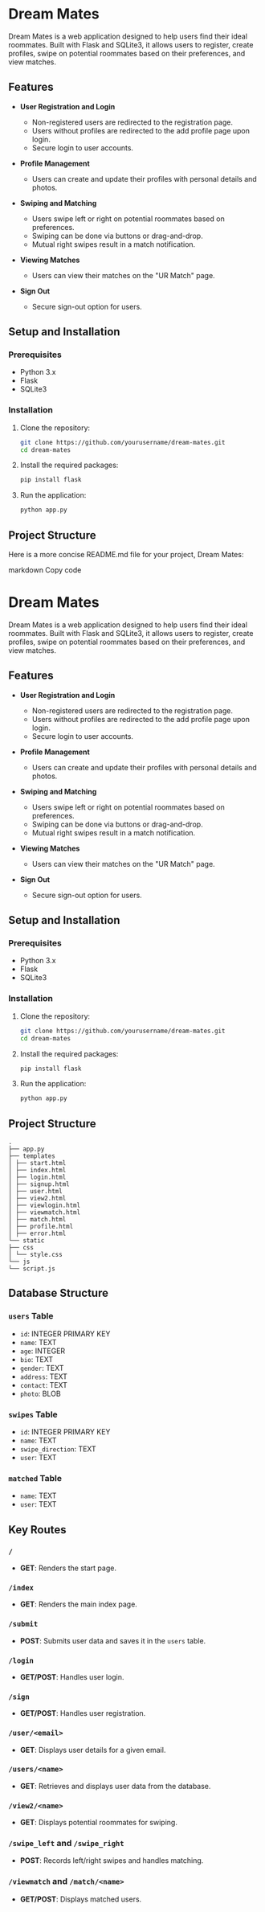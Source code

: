 # Dream Mates

Dream Mates is a web application designed to help users find their ideal roommates. Built with Flask and SQLite3, it allows users to register, create profiles, swipe on potential roommates based on their preferences, and view matches.

## Features

- **User Registration and Login**
  - Non-registered users are redirected to the registration page.
  - Users without profiles are redirected to the add profile page upon login.
  - Secure login to user accounts.

- **Profile Management**
  - Users can create and update their profiles with personal details and photos.

- **Swiping and Matching**
  - Users swipe left or right on potential roommates based on preferences.
  - Swiping can be done via buttons or drag-and-drop.
  - Mutual right swipes result in a match notification.

- **Viewing Matches**
  - Users can view their matches on the "UR Match" page.

- **Sign Out**
  - Secure sign-out option for users.

## Setup and Installation

### Prerequisites

- Python 3.x
- Flask
- SQLite3

### Installation

1. Clone the repository:

    ```sh
    git clone https://github.com/yourusername/dream-mates.git
    cd dream-mates
    ```

2. Install the required packages:

    ```sh
    pip install flask
    ```

3. Run the application:

    ```sh
    python app.py
    ```

## Project Structure


Here is a more concise README.md file for your project, Dream Mates:

markdown
Copy code
# Dream Mates

Dream Mates is a web application designed to help users find their ideal roommates. Built with Flask and SQLite3, it allows users to register, create profiles, swipe on potential roommates based on their preferences, and view matches.

## Features

- **User Registration and Login**
  - Non-registered users are redirected to the registration page.
  - Users without profiles are redirected to the add profile page upon login.
  - Secure login to user accounts.

- **Profile Management**
  - Users can create and update their profiles with personal details and photos.

- **Swiping and Matching**
  - Users swipe left or right on potential roommates based on preferences.
  - Swiping can be done via buttons or drag-and-drop.
  - Mutual right swipes result in a match notification.

- **Viewing Matches**
  - Users can view their matches on the "UR Match" page.

- **Sign Out**
  - Secure sign-out option for users.

## Setup and Installation

### Prerequisites

- Python 3.x
- Flask
- SQLite3

### Installation

1. Clone the repository:

    ```sh
    git clone https://github.com/yourusername/dream-mates.git
    cd dream-mates
    ```

2. Install the required packages:

    ```sh
    pip install flask
    ```

3. Run the application:

    ```sh
    python app.py
    ```

## Project Structure

```
.
├── app.py
├── templates
│ ├── start.html
│ ├── index.html
│ ├── login.html
│ ├── signup.html
│ ├── user.html
│ ├── view2.html
│ ├── viewlogin.html
│ ├── viewmatch.html
│ ├── match.html
│ ├── profile.html
│ ├── error.html
└── static
├── css
│ └── style.css
└── js
└── script.js
```

## Database Structure

### `users` Table

- `id`: INTEGER PRIMARY KEY
- `name`: TEXT
- `age`: INTEGER
- `bio`: TEXT
- `gender`: TEXT
- `address`: TEXT
- `contact`: TEXT
- `photo`: BLOB

### `swipes` Table

- `id`: INTEGER PRIMARY KEY
- `name`: TEXT
- `swipe_direction`: TEXT
- `user`: TEXT

### `matched` Table

- `name`: TEXT
- `user`: TEXT

## Key Routes

### `/`

- **GET**: Renders the start page.

### `/index`

- **GET**: Renders the main index page.

### `/submit`

- **POST**: Submits user data and saves it in the `users` table.

### `/login`

- **GET/POST**: Handles user login.

### `/sign`

- **GET/POST**: Handles user registration.

### `/user/<email>`

- **GET**: Displays user details for a given email.

### `/users/<name>`

- **GET**: Retrieves and displays user data from the database.

### `/view2/<name>`

- **GET**: Displays potential roommates for swiping.

### `/swipe_left` and `/swipe_right`

- **POST**: Records left/right swipes and handles matching.

### `/viewmatch` and `/match/<name>`

- **GET/POST**: Displays matched users.



